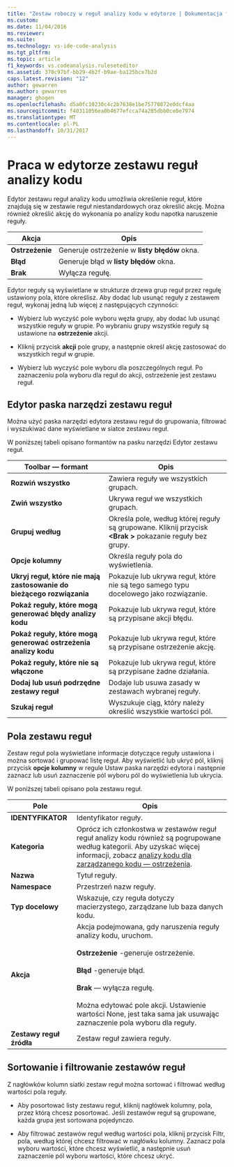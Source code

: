 ```yaml
---
title: "Zestaw roboczy w reguł analizy kodu w edytorze | Dokumentacja firmy Microsoft"
ms.custom: 
ms.date: 11/04/2016
ms.reviewer: 
ms.suite: 
ms.technology: vs-ide-code-analysis
ms.tgt_pltfrm: 
ms.topic: article
f1_keywords: vs.codeanalysis.ruleseteditor
ms.assetid: 370c97bf-bb29-4b2f-b9ae-ba125bce7b2d
caps.latest.revision: "12"
author: gewarren
ms.author: gewarren
manager: ghogen
ms.openlocfilehash: d5a0fc10230c4c2b7638e1be75770872e0dcf4aa
ms.sourcegitcommit: f40311056ea0b4677efcca74a285dbb0ce0e7974
ms.translationtype: MT
ms.contentlocale: pl-PL
ms.lasthandoff: 10/31/2017
---
```

# <a name="working-in-the-code-analysis-rule-set-editor"></a>Praca w edytorze zestawu reguł analizy kodu
Edytor zestawu reguł analizy kodu umożliwia określenie reguł, które znajdują się w zestawie reguł niestandardowych oraz określić akcję. Można również określić akcję do wykonania po analizy kodu napotka naruszenie reguły.  
  
|Akcja|Opis|  
|------------|-----------------|  
|**Ostrzeżenie**|Generuje ostrzeżenie w **listy błędów** okna.|  
|**Błąd**|Generuje błąd w **listy błędów** okna.|  
|**Brak**|Wyłącza regułę.|  
  
 Edytor reguły są wyświetlane w strukturze drzewa grup reguł przez regułę ustawiony pola, które określisz. Aby dodać lub usunąć reguły z zestawem reguł, wykonaj jedną lub więcej z następujących czynności:  
  
-   Wybierz lub wyczyść pole wyboru węzła grupy, aby dodać lub usunąć wszystkie reguły w grupie. Po wybraniu grupy wszystkie reguły są ustawione na **ostrzeżenie** akcji.  
  
-   Kliknij przycisk **akcji** pole grupy, a następnie określ akcję zastosować do wszystkich reguł w grupie.  
  
-   Wybierz lub wyczyść pole wyboru dla poszczególnych reguł. Po zaznaczeniu pola wyboru dla reguł do akcji, ostrzeżenie jest zestawu reguł.  
  
## <a name="rule-set-editor-toolbar"></a>Edytor paska narzędzi zestawu reguł  
 Można użyć paska narzędzi edytora zestawu reguł do grupowania, filtrować i wyszukiwać dane wyświetlane w siatce zestawu reguł.  
  
 W poniższej tabeli opisano formantów na pasku narzędzi Edytor zestawu reguł.  
  
|Toolbar — formant|Opis|  
|---------------------|-----------------|  
|**Rozwiń wszystko**|Zawiera reguły we wszystkich grupach.|  
|**Zwiń wszystko**|Ukrywa reguł we wszystkich grupach.|  
|**Grupuj według**|Określa pole, według której reguły są grupowane. Kliknij przycisk  **\<Brak >** pokazanie reguły bez grupy.|  
|**Opcje kolumny**|Określa reguły pola do wyświetlenia.|  
|**Ukryj reguł, które nie mają zastosowanie do bieżącego rozwiązania**|Pokazuje lub ukrywa reguł, które nie są tego samego typu docelowego jako rozwiązanie.|  
|**Pokaż reguły, które mogą generować błędy analizy kodu**|Pokazuje lub ukrywa reguł, które są przypisane akcji błędu.|  
|**Pokaż reguły, które mogą generować ostrzeżenia analizy kodu**|Pokazuje lub ukrywa reguł, które są przypisane ostrzeżenie akcję.|  
|**Pokaż reguły, które nie są włączone**|Pokazuje lub ukrywa reguł, które są przypisane żadne działania.|  
|**Dodaj lub usuń podrzędne zestawy reguł**|Dodaje lub usuwa zasady w zestawach wybranej reguły.|  
|**Szukaj reguł**|Wyszukuje ciąg, który należy określić wszystkie wartości pól.|  
  
## <a name="rule-set-fields"></a>Pola zestawu reguł  
 Zestaw reguł pola wyświetlane informacje dotyczące reguły ustawiona i można sortować i grupować listę reguł. Aby wyświetlić lub ukryć pól, kliknij przycisk **opcje kolumny** w regule Ustaw paska narzędzi edytora i następnie zaznacz lub usuń zaznaczenie pól wyboru pól do wyświetlenia lub ukrycia.  
  
 W poniższej tabeli opisano pola zestawu reguł.  
  
|Pole|Opis|  
|-----------|-----------------|  
|**IDENTYFIKATOR**|Identyfikator reguły.|  
|**Kategoria**|Oprócz ich członkostwa w zestawów reguł reguł analizy kodu również są pogrupowane według kategorii. Aby uzyskać więcej informacji, zobacz [analizy kodu dla zarządzanego kodu — ostrzeżenia](../code-quality/code-analysis-for-managed-code-warnings.md).|  
|**Nazwa**|Tytuł reguły.|  
|**Namespace**|Przestrzeń nazw reguły.|  
|**Typ docelowy**|Wskazuje, czy reguła dotyczy macierzystego, zarządzane lub baza danych kodu.|  
|**Akcja**|Akcja podejmowana, gdy naruszenia reguły analizy kodu, uruchom.<br /><br /> **Ostrzeżenie** -generuje ostrzeżenie.<br /><br /> **Błąd** -generuje błąd.<br /><br /> **Brak** — wyłącza regułę.<br /><br /> Można edytować pole akcji. Ustawienie wartości None, jest taka sama jak usuwając zaznaczenie pola wyboru dla reguły.|  
|**Zestawy reguł źródła**|Zestaw reguł zawiera reguły.|  
  
## <a name="sorting-and-filtering-rule-sets"></a>Sortowanie i filtrowanie zestawów reguł  
 Z nagłówków kolumn siatki zestaw reguł można sortować i filtrować według wartości pola reguły.  
  
-   Aby posortować listy zestawu reguł, kliknij nagłówek kolumny, pola, przez którą chcesz posortować. Jeśli zestawów reguł są grupowane, każda grupa jest sortowana pojedynczo.  
  
-   Aby filtrować zestawów reguł według wartości pola, kliknij przycisk Filtr, pola, według której chcesz filtrować w nagłówku kolumny. Zaznacz pola wyboru wartości, które chcesz wyświetlić, a następnie usuń zaznaczenie pól wyboru wartości, które chcesz ukryć.